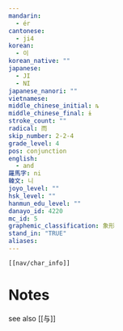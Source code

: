 ```yaml
---
mandarin:
  - ér
cantonese:
  - ji4
korean:
  - 이
korean_native: ""
japanese:
  - JI
  - NI
japanese_nanori: ""
vietnamese:
middle_chinese_initial: ȵ
middle_chinese_final: ɨ
stroke_count: ""
radical: 而
skip_number: 2-2-4
grade_level: 4
pos: conjunction
english:
  - and
羅馬字: ni
韓文: 니
joyo_level: ""
hsk_level: ""
hanmun_edu_level: ""
danayo_id: 4220
mc_id: 5
graphemic_classification: 象形
stand_in: "TRUE"
aliases:
---
```

```meta-bind-embed
[[nav/char_info]]
```
# Notes
see also [[与]]